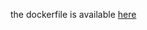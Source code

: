 the dockerfile is available [here](https://github.com/modaralgayal/WebShop-Repo/blob/newUi/Dockerfile)